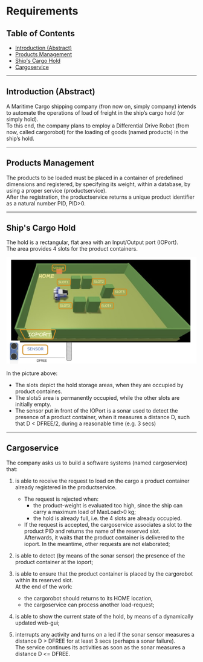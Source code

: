 # Requirements

## Table of Contents

- [Introduction (Abstract)](#introduction-abstract)
- [Products Management](#products-management)
- [Ship's Cargo Hold](#ships-cargo-hold)
- [Cargoservice](#cargoservice)

---

## Introduction (Abstract)

A Maritime Cargo shipping company (fron now on, simply company) intends to automate the operations of load of freight in the ship’s cargo hold (or simply hold).  
To this end, the company plans to employ a Differential Drive Robot (from now, called cargorobot) for the loading of goods (named products) in the ship’s hold.

---

## Products Management

The products to be loaded must be placed in a container of predefined dimensions and registered, by specifying its weight, within a database, by using a proper service (productservice).  
After the registration, the productservice returns a unique product identifier as a natural number PID, PID>0.

---

## Ship's Cargo Hold

The hold is a rectangular, flat area with an Input/Output port (IOPort).  
The area provides 4 slots for the product containers.

![Cargo Hold](./scene.jpg)

In the picture above:
- The slots depict the hold storage areas, when they are occupied by product containes.
- The slots5 area is permanently occupied, while the other slots are initially empty.
- The sensor put in front of the IOPort is a sonar used to detect the presence of a product container, when it measures a distance D, such that D < DFREE/2, during a reasonable time (e.g. 3 secs)

---

## Cargoservice

The company asks us to build a software systems (named cargoservice) that:

1. is able to receive the request to load on the cargo a product container already registered in the productservice.
    - The request is rejected when:
        - the product-weight is evaluated too high, since the ship can carry a maximum load of MaxLoad>0  kg;
        - the hold is already full, i.e. the 4 slots are already occupied.
    - If the request is accepted, the cargoservice associates a slot to the product PID and returns the name of the reserved slot.  
    Afterwards, it waits that the product container is delivered to the ioport. In the meantime, other requests are not elaborated;

1. is able to detect (by means of the sonar sensor) the presence of the product container at the ioport;

1. is able to ensure that the product container is placed by the cargorobot within its reserved slot.  
At the end of the work:
    - the cargorobot should returns to its HOME location,
    - the cargoservice can process another load-request;

1. is able to show the current state of the hold, by means of a dynamically updated web-gui;

1. interrupts any activity and turns on a led if the sonar sensor measures a distance D > DFREE for at least 3 secs (perhaps a sonar failure).  
The service continues its activities as soon as the sonar measures a distance D <= DFREE.